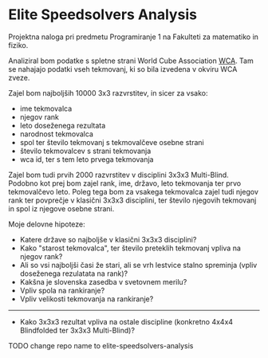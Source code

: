 Elite Speedsolvers Analysis
=========================
Projektna naloga pri predmetu Programiranje 1 na Fakulteti za matematiko in fiziko.

Analiziral bom podatke s spletne strani World Cube Association [WCA](https://www.worldcubeassociation.org/). Tam se nahajajo podatki vseh tekmovanj, ki so bila izvedena v okviru WCA zveze.

Zajel bom najboljših 10000 3x3 razvrstitev, in sicer za vsako:
* ime tekmovalca
* njegov rank
* leto doseženega rezultata
* narodnost tekmovalca
* spol ter število tekmovanj s tekmovalčeve osebne strani
* število tekmovalcev s strani tekmovanja
* wca id, ter s tem leto prvega tekmovanja

Zajel bom tudi prvih 2000 razvrstitev v disciplini 3x3x3 Multi-Blind. Podobno kot prej bom zajel rank, ime, državo, leto tekmovanja ter prvo tekmovalčevo leto. Poleg tega bom za vsakega tekmovalca zajel tudi njegov rank ter povprečje v klasični 3x3x3 disciplini, ter število njegovih tekmovanj in spol iz njegove osebne strani.

Moje delovne hipoteze:
* Katere države so najboljše v klasični 3x3x3 disciplini?
* Kako "starost tekmovalca", ter število preteklih tekmovanj vpliva na njegov rank?
* Ali so vsi najboljši časi že stari, ali se vrh lestvice stalno spreminja (vpliv doseženega rezulatata na rank)?
* Kakšna je slovenska zasedba v svetovnem merilu?
* Vpliv spola na rankiranje?
* Vpliv velikosti tekmovanja na rankiranje?
---
* Kako 3x3x3 rezultat vpliva na ostale discipline (konkretno 4x4x4 Blindfolded ter 3x3x3 Multi-Blind)?

TODO
change repo name to elite-speedsolvers-analysis